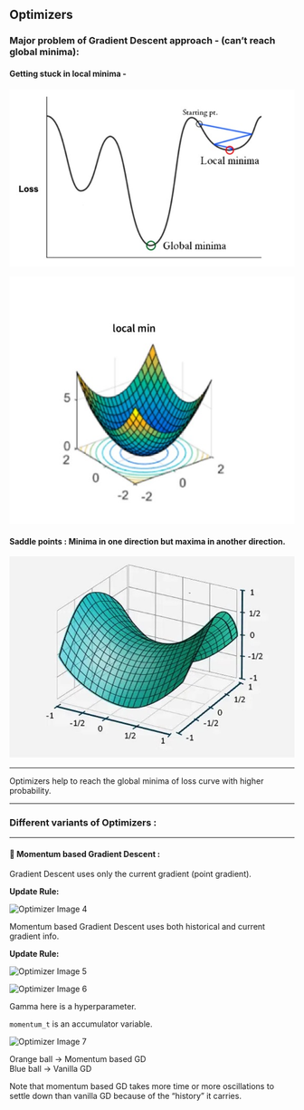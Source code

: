 ## Optimizers

### Major problem of Gradient Descent approach - (can’t reach global minima):

#### Getting stuck in local minima -

![Optimizer Image 1](images/minima.jpg)

![Optimizer Image 2](images/minima2.jpg)

#### Saddle points : Minima in one direction but maxima in another direction.

![Optimizer Image 3](images/saddle.jpg)

---

Optimizers help to reach the global minima of loss curve with higher probability.

---

### Different variants of Optimizers :

---

#### 🔸 Momentum based Gradient Descent :

Gradient Descent uses only the current gradient (point gradient).

**Update Rule:**

![Optimizer Image 4](image4.png)

Momentum based Gradient Descent uses both historical and current gradient info.

**Update Rule:**

![Optimizer Image 5](image5.png)

![Optimizer Image 6](image6.png)

Gamma here is a hyperparameter.

`momentum_t` is an accumulator variable.

![Optimizer Image 7](image7.png)

Orange ball → Momentum based GD  
Blue ball → Vanilla GD

Note that momentum based GD takes more time or more oscillations to settle down than vanilla GD because of the “history” it carries.

